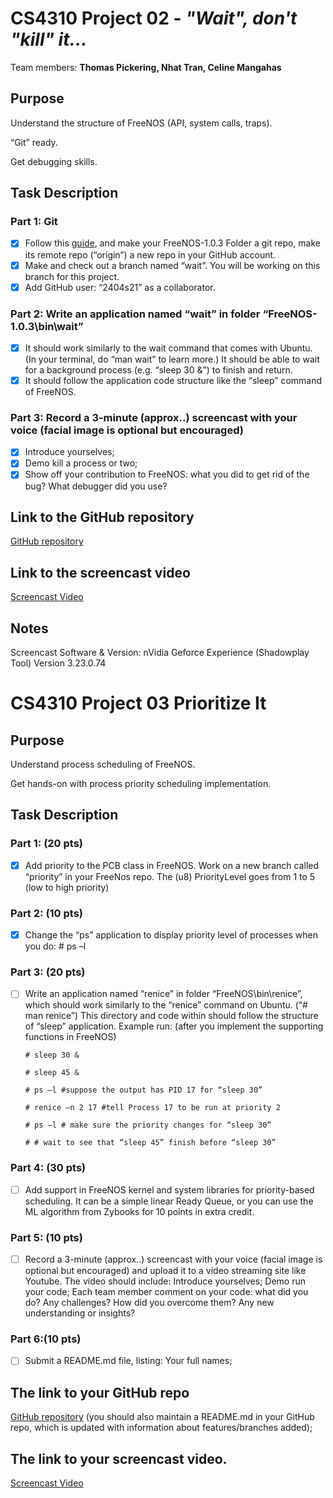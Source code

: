 # CS4310 Project 02 - *"Wait", don't "kill" it...*

Team members: **Thomas Pickering, Nhat Tran, Celine Mangahas**

## Purpose

Understand the structure of FreeNOS (API, system calls, traps).

“Git” ready.

Get debugging skills.

## Task Description

### Part 1: Git

* [x] Follow this [guide](https://product.hubspot.com/blog/git-and-github-tutorial-for-beginners), and make your FreeNOS-1.0.3 Folder a git repo, make its remote repo (“origin”) a new repo in your GitHub account.
* [x] Make and check out a branch named “wait”. You will be working on this branch for this project.
* [x] Add GitHub user: “2404s21” as a collaborator.

### Part 2: Write an application named “wait” in folder “FreeNOS-1.0.3\bin\wait”

* [x] It should work similarly to the wait command that comes with Ubuntu. (In your terminal, do “man wait” to learn more.) It should be able to wait for a background process (e.g. “sleep 30 &”) to finish and return.
* [x] It should follow the application code structure like the “sleep” command of FreeNOS.

### Part 3: Record a 3-minute (approx..) screencast with your voice (facial image is optional but encouraged)

* [x] Introduce yourselves;
* [x] Demo kill a process or two;
* [x] Show off your contribution to FreeNOS: what you did to get rid of the bug? What debugger did you use?

## Link to the GitHub repository

[GitHub repository](https://github.com/team7project1/project2)

## Link to the screencast video

[Screencast Video]( https://www.youtube.com/watch?v=NL24W5JA3YU&ab_channel=ThomasPickering "Youtube")

## Notes

Screencast Software & Version: nVidia Geforce Experience (Shadowplay Tool) Version 3.23.0.74


# CS4310 Project 03 Prioritize It
## Purpose

Understand process scheduling of FreeNOS.

Get hands-on with process priority scheduling implementation.

## Task Description   

### Part 1: (20 pts) 

* [x] Add priority to the PCB class in FreeNOS. Work on a new branch called “priority” in your FreeNos repo. The (u8) PriorityLevel goes from 1 to 5 (low to high priority)

### Part 2: (10 pts) 

* [x] Change the “ps” application to display priority level of processes when you do:
       # ps –l

### Part 3: (20 pts) 

* [ ] Write an application named “renice” in folder “FreeNOS\bin\renice”, which should work similarly to the “renice” command on Ubuntu. (“# man renice”) This directory and code within should follow the structure of “sleep” application.
      Example run: (after you implement the supporting functions in FreeNOS)

      # sleep 30 &

      # sleep 45 &

      # ps –l #suppose the output has PID 17 for “sleep 30”

      # renice –n 2 17 #tell Process 17 to be run at priority 2

      # ps –l # make sure the priority changes for “sleep 30”

      # # wait to see that “sleep 45” finish before “sleep 30”

### Part 4: (30 pts) 

* [ ] Add support in FreeNOS kernel and system libraries for priority-based scheduling. It can be a simple linear Ready Queue, or you can use the ML algorithm from Zybooks for 10 points in extra credit.

### Part 5: (10 pts) 

* [ ] Record a 3-minute (approx..) screencast with your voice (facial image is optional but encouraged) and upload it to a video streaming site like Youtube. The video should include:
Introduce yourselves;
Demo run your code;
Each team member comment on your code: what did you do? Any challenges? How did you overcome them? Any new understanding or insights?
### Part 6:(10 pts) 

* [ ] Submit a README.md file, listing:
Your full names;

## The link to your GitHub repo 

[GitHub repository](https://github.com/team7project1/project2)
(you should also maintain a README.md in your GitHub repo, which is updated with information about features/branches added);

## The link to your screencast video.

[Screencast Video](  "Youtube")
